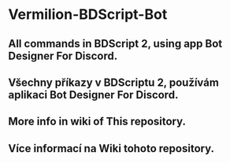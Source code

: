 # Vermilion-BDScript-Bot
## All commands in BDScript 2, using app Bot Designer For Discord. 
## Všechny příkazy v BDScriptu 2, používám aplikaci Bot Designer For Discord.
## More info in wiki of This repository.
## Více informací na Wiki tohoto repository.
